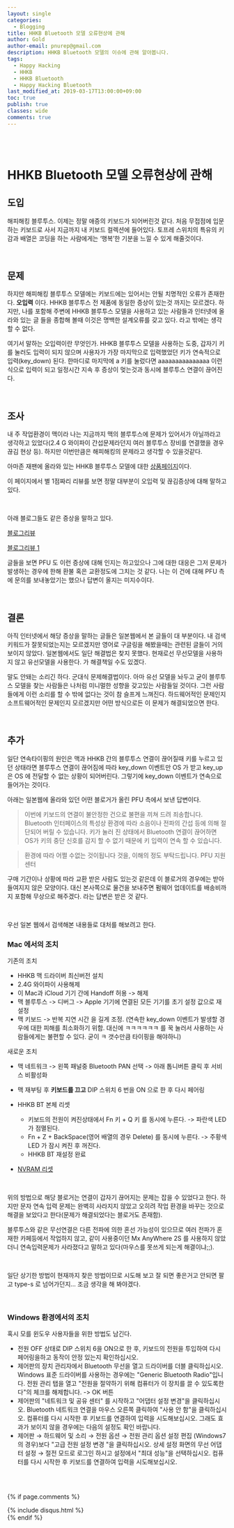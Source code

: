 ```yaml
---
layout: single
categories:
  - Blogging
title: HHKB Bluetooth 모델 오류현상에 관해
author: Gold
author-email: pnurep@gmail.com
description: HHKB Bluetooth 모델의 이슈에 관해 알아봅니다.
tags:
  - Happy Hacking
  - HHKB
  - HHKB Bluetooth
  - Happy Hacking Bluetooth
last_modified_at: 2019-03-17T13:00:00+09:00
toc: true
publish: true
classes: wide
comments: true
---
```


<br><br>

# HHKB Bluetooth 모델 오류현상에 관해

## 도입
해피해킹 블루투스. 이제는 정말 애증의 키보드가 되어버린것 같다. 처음 무접점에 입문하는 키보드로 사서 지금까지  내 키보드 컬렉션에 들어있다. 토프레 스위치의 특유의 키감과 배열은 코딩을 하는 사람에게는 ‘행복’한 기분을 느낄 수 있게 해줄것이다.

<br>

## 문제
하지만 해피해킹 블루투스 모델에는 키보드에는 있어서는 안될 치명적인 오류가 존재한다.
__오입력__ 이다.
HHKB 블루투스 전 제품에 동일한 증상이 있는것 까지는 모르겠다. 하지만, 나를 포함해 주변에 HHKB 블루투스 모델을 사용하고 있는 사람들과 인터넷에 올라와 있는 글 들을 종합해 볼때 이것은 명백한 설계오류를 갖고 있다. 라고 밖에는 생각할 수 없다.

여기서 말하는 오입력이란 무엇인가.
HHKB 블루투스 모델을 사용하는 도중, 갑자기 키를 눌러도 입력이 되지 않으며 사용자가 가장 마지막으로 입력했었던 키가 연속적으로 입력(key_down) 된다.
한마디로 마지막에 a 키를 눌렀다면 aaaaaaaaaaaaaaa 이런 식으로 입력이 되고 일정시간 지속 후 증상이 멎는것과 동시에 블루투스 연결이 끊어진다.

<br>

## 조사
내 주 작업환경이 맥이라 나는 지금까지 맥의 블루투스에 문제가 있어서가 아닐까라고 생각하고 있었다(2.4 G 와이파이 간섭문제라던지 여러 블루투스 장비를 연결했을 경우 끊김 현상 등). 하지만 이번만큼은 해피해킹의 문제라고 생각할 수 있을것같다.

아마존 재팬에 올라와 있는 HHKB 블루투스 모델에 대한 [상품페이지](https://www.amazon.co.jp/Hacking-Keyboard-Professional-%E8%8B%B1%E8%AA%9E%E9%85%8D%E5%88%97%EF%BC%8F%E5%A2%A8-PD-KB600B/product-reviews/B01DVH7C0O/ref=cm_cr_dp_d_hist_1?ie=UTF8&filterByStar=one_star&reviewerType=all_reviews#reviews-filter-bar)이다.


이 페이지에서 별 1점짜리 리뷰를 보면 정말 대부분이 오입력 및 끊김증상에 대해 말하고 있다.

<br>

아래 블로그들도 같은 증상을 말하고 있다.

[블로그리뷰](https://did2memo.net/2016/10/11/hhkb-bt-power-on-failure/)

[블로그리뷰 1](https://brwafe2.blogspot.com/2016/07/HHKB-BT-malfunction.html)

글들을 보면 PFU 도 이런 증상에 대해 인지는 하고있으나 그에 대한 대응은 그저 문제가 발생하는 경우에 한해 환불 혹은 교환정도에 그치는 것 같다. 나는 이 건에 대해 PFU 측에 문의를 보내놓았기는 했으나 답변이 올지는 미지수이다.

<br>

## 결론
아직 인터넷에서 해당 증상을 말하는 글들은 일본웹에서 본 글들이 대 부분이다. 내 검색키워드가 잘못되었는지는 모르겠지만 영어로 구글링을 해봤을때는 관련된 글들이 거의 보이지 않았다. 일본웹에서도 일단 해결법은 찾지 못했다. 현재로선 무선모델을 사용하지 않고 유선모델을 사용한다. 가 해결책일 수도 있겠다.

말도 안돼는 소리긴 하다. 군대식 문제해결법이다. 아마 유선 모델을 놔두고 굳이 블루투스 모델을 찾는 사람들은 나처럼 미니멀한 성향을 갖고있는 사람들일 것이다. 그런 사람들에게 이런 소리를 할 수 밖에 없다는 것이 참 슬프게 느껴진다. 하드웨어적인 문제인지 소프트웨어적인 문제인지 모르겠지만 어떤 방식으로든 이 문제가 해결되었으면 한다.


<br>


## 추가

일단 연속타이핑의 원인은 맥과 HHKB 간의 블루투스 연결이 끊어질때 키를 누르고 있던 상태라면 블루투스 연결이 끊어짐에 따라 key_down 이벤트만 OS 가 받고 key_up 은 OS 에 전달할 수 없는 상황이 되어버린다. 그렇기에 key_down 이벤트가 연속으로 들어가는 것이다.

아래는 일본웹에 올라와 있던 어떤 블로거가 올린 PFU 측에서 보낸 답변이다.

> 이번에 키보드의 연결이 불안정한 건으로 불편을 끼쳐 드려 죄송합니다.
> Bluetooth 인터페이스의 특성상 환경에 따라 소음이나 전파의 간섭 등에 의해 절단되어 버릴 수 있습니다. 키가 눌러 진 상태에서 Bluetooth 연결이 끊어하면 OS가 키의 중단 신호를 감지 할 수 없기 때문에 키 입력이 연속 할 수 있습니다.

> 환경에 따라 어쩔 수없는 것이됩니다 것을, 이해의 정도 부탁드립니다.
> PFU 지원 센터

구매 기간이나 상황에 따라 교환 받은 사람도 있는것 같은데 이 블로거의 경우에는 받아들여지지 않은 모양이다. 대신 본사쪽으로 물건을 보내주면 펌웨어 업데이트를 배송비까지 포함해 무상으로 해주겠다. 라는 답변은 받은 것 같다.

<br>

우선 일본 웹에서 검색해본 내용들로 대처를 해보려고 한다.

### Mac 에서의 조치

기존의 조치
 * HHKB 맥 드라이버 최신버전 설치
 * 2.4G 와이파이 사용해제
 * 이 Mac과 iCloud 기기 간에 Handoff 허용 -> 해제
 * 맥 블루투스 -> 디버그 -> Apple 기기에 연결된 모든 기기를 초기 설정 값으로 재설정
 * 맥 키보드 -> 반복 지연 시간 을 길게 조정. (연속한 key_down 이벤트가 발생할 경우에 대한 피해를 최소화하기 위함. 대신에 ㅋㅋㅋㅋㅋㅋ 를 꾹 눌러서 사용하는 사람들에게는 불편할 수 있다. 굳이 ㅋ 갯수만큼 타이핑을 해야하니)

새로운 조치
 * 맥 네트워크 -> 왼쪽 패널중 Bluetooth PAN 선택 -> 아래 톱니버튼 클릭 후 서비스 비활성화
 * 맥 재부팅 후 __키보드를 끄고__ DIP 스위치 6 번을 ON 으로 한 후 다시 페어링
 * HHKB BT 본체 리셋
   * 키보드의 전원이 켜진상태에서 Fn 키 + Q 키 를 동시에 누른다. -> 파란색 LED 가 점멸된다.
   * Fn + Z + BackSpace(영어 배열의 경우 Delete) 를 동시에 누른다. -> 주황색 LED 가 잠시 켜진 후 꺼진다.
   * HHKB BT 재설정 완료

 * [NVRAM 리셋](https://support.apple.com/ko-kr/HT204063)

<br>

위의 방법으로 해당 블로거는 연결이 갑자기 끊어지는 문제는 잡을 수 있었다고 한다. 하지만 문자 연속 입력 문제는 완벽히 사라지지 않았고 오히려 작업 환경을 바꾸는 것으로 해결을 보았다고 한다(문제가 해결되었다는 블로거도 존재함).

블루투스와 같은 무선연결은 다른 전파에 의한 혼선 가능성이 있으므로 여러 전파가 혼재한 카페등에서 작업하지 않고, 같이 사용중이던 Mx AnyWhere 2S 를 사용하지 않았더니 연속입력문제가 사라졌다고 말하고 있다(마우스를 못쓰게 되는게 해결이냐;;).

<br>

일단 상기한 방법이 현재까지 찾은 방법이므로 시도해 보고 잘 되면 좋은거고 안되면 팔고 type-s 로 넘어가던지... 조금 생각을 해 봐야겠다.


<br>


### Windows 환경에서의 조치

혹시 모를 윈도우 사용자들을 위한 방법도 남긴다.

* 전원 OFF 상태로 DIP 스위치 6을 ON으로 한 후, 키보드의 전원을 투입하여 다시 페어링을하고 동작이 안정 있는지 확인하십시오.
* 제어판의 장치 관리자에서 Bluetooth 무선을 열고 드라이버를 더블 클릭하십시오. Windows 표준 드라이버를 사용하는 경우에는 "Generic Bluetooth Radio"입니다. 전원 관리 탭을 열고 "전원을 절약하기 위해 컴퓨터가 이 장치를 끌 수 있도록한다"의 체크를 해제합니다. -> OK 버튼
* 제어판의 "네트워크 및 공유 센터" 를 시작하고 "어댑터 설정 변경"을 클릭하십시오. Bluetooth 네트워크 연결을 마우스 오른쪽 클릭하여 "사용 안 함"을 클릭하십시오. 컴퓨터를 다시 시작한 후 키보드를 연결하여 입력을 시도해보십시오. 그래도 효과가 보이지 않을 경우에는 다음의 설정도 확인 바랍니다.
* 제어판 → 하드웨어 및 소리 → 전원 옵션 → 전원 관리 옵션 설정 편집 (Windows7의 경우)보다 "고급 전원 설정 변경 "을 클릭하십시오. 상세 설정 화면의 무선 어댑터 설정 → 절전 모드로 로그인 하시고 설정에서 "최대 성능"을 선택하십시오. 컴퓨터를 다시 시작한 후 키보드를 연결하여 입력을 시도해보십시오.



<br><br>


{% if page.comments %}
<div id="post-disqus" class="container">
{% include disqus.html %}
</div>
{% endif %}



